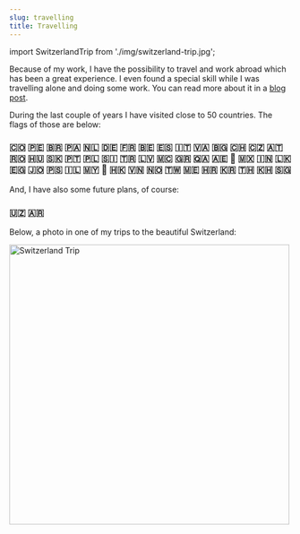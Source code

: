 ```yaml
---
slug: travelling
title: Travelling
---
```


import SwitzerlandTrip from './img/switzerland-trip.jpg';

Because of my work, I have the possibility to travel and work abroad which has been a great experience. I even found a special skill while I was travelling alone and doing some work. You can read more about it in a [blog post](/blog/travelling-and-coding/).

During the last couple of years I have visited close to 50 countries. The flags of those are below:

### 🇨🇴 🇵🇪 🇧🇷 🇵🇦 🇳🇱 🇩🇪 🇫🇷 🇧🇪 🇪🇸 🇮🇹 🇻🇦 🇧🇬 🇨🇭 🇨🇿 🇦🇹 🇷🇴 🇭🇺 🇸🇰 🇵🇹 🇵🇱 🇸🇮 🇹🇷 🇱🇻 🇲🇨 🇬🇷 🇶🇦 🇦🇪 🏴󠁧󠁢󠁥󠁮󠁧󠁿 🇲🇽 🇮🇳 🇱🇰 🇪🇬 🇯🇴 🇵🇸 🇮🇱 🇲🇾 🏴󠁧󠁢󠁳󠁣󠁴󠁿 🇭🇰 🇻🇳 🇳🇴 🇹🇼 🇲🇪 🇭🇷 🇰🇷 🇹🇭 🇰🇭 🇸🇬

And, I have also some future plans, of course:

### 🇺🇿 🇦🇷

Below, a photo in one of my trips to the beautiful Switzerland:

<img src={SwitzerlandTrip} alt="Switzerland Trip" width="500" />
